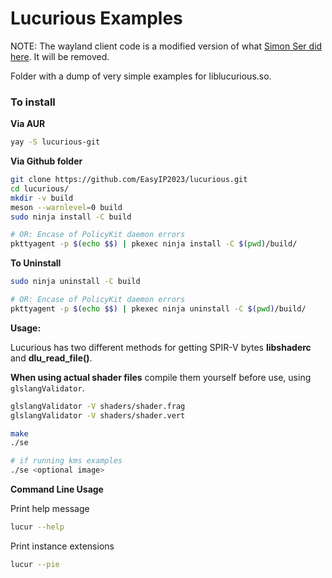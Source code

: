 # Lucurious Examples

NOTE: The wayland client code is a modified version of what [Simon Ser did here](https://github.com/emersion/hello-wayland/). It will be removed.

Folder with a dump of very simple examples for liblucurious.so.

### To install

**Via AUR**
```bash
yay -S lucurious-git
```

**Via Github folder**
```bash
git clone https://github.com/EasyIP2023/lucurious.git
cd lucurious/
mkdir -v build
meson --warnlevel=0 build
sudo ninja install -C build

# OR: Encase of PolicyKit daemon errors
pkttyagent -p $(echo $$) | pkexec ninja install -C $(pwd)/build/
```

**To Uninstall**
```bash
sudo ninja uninstall -C build

# OR: Encase of PolicyKit daemon errors
pkttyagent -p $(echo $$) | pkexec ninja uninstall -C $(pwd)/build/
```

**Usage:**

Lucurious has two different methods for getting SPIR-V bytes **libshaderc** and **dlu_read_file()**.

**When using actual shader files** compile them yourself before use, using ```glslangValidator```.

```bash
glslangValidator -V shaders/shader.frag
glslangValidator -V shaders/shader.vert
```

```bash
make
./se

# if running kms examples
./se <optional image>
```

**Command Line Usage**

Print help message
```bash
lucur --help
```
Print instance extensions
```bash
lucur --pie
```

